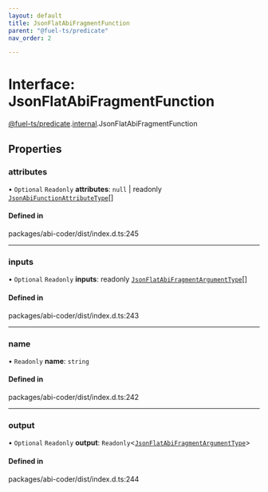 ```yaml
---
layout: default
title: JsonFlatAbiFragmentFunction
parent: "@fuel-ts/predicate"
nav_order: 2

---
```


# Interface: JsonFlatAbiFragmentFunction

[@fuel-ts/predicate](../index.md).[internal](../namespaces/internal.md).JsonFlatAbiFragmentFunction

## Properties

### attributes

• `Optional` `Readonly` **attributes**: ``null`` \| readonly [`JsonAbiFunctionAttributeType`](internal-JsonAbiFunctionAttributeType.md)[]

#### Defined in

packages/abi-coder/dist/index.d.ts:245

___

### inputs

• `Optional` `Readonly` **inputs**: readonly [`JsonFlatAbiFragmentArgumentType`](internal-JsonFlatAbiFragmentArgumentType.md)[]

#### Defined in

packages/abi-coder/dist/index.d.ts:243

___

### name

• `Readonly` **name**: `string`

#### Defined in

packages/abi-coder/dist/index.d.ts:242

___

### output

• `Optional` `Readonly` **output**: `Readonly`<[`JsonFlatAbiFragmentArgumentType`](internal-JsonFlatAbiFragmentArgumentType.md)\>

#### Defined in

packages/abi-coder/dist/index.d.ts:244

